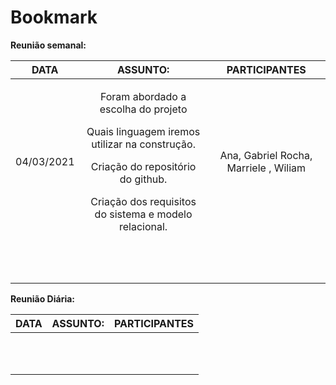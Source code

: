 ﻿# Bookmark



**Reunião semanal:**


|**DATA**|**ASSUNTO:**|**PARTICIPANTES** |
| :-: | :-: | :-: |
|04/03/2021|<p>Foram abordado a escolha do projeto</p><p>Quais linguagem iremos utilizar na construção. </p><p>Criação do repositório do github.</p><p>Criação dos requisitos do sistema e modelo relacional. </p>|Ana, Gabriel Rocha, Marriele , Wiliam|
||||
||||
||||
||||
||||
||||
||||
||||
||||
||||









**Reunião Diária:**


|**DATA**|**ASSUNTO:**|**PARTICIPANTES** |
| :-: | :-: | :-: |
||||
||||
||||
||||
||||
||||
||||
||||
||||
||||
||||

